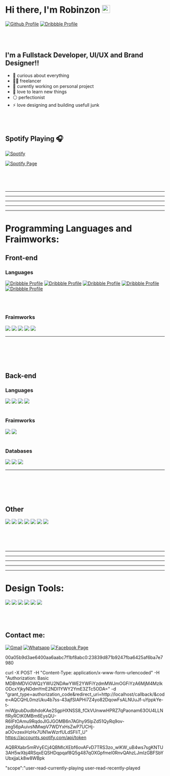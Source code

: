 # Hi there, I'm Robinzon <img src="https://media.giphy.com/media/hvRJCLFzcasrR4ia7z/giphy.gif" width="25px"></a>
 
 
[![Github Profile](https://img.shields.io/badge/github-%F0%9F%92%BB-black?style=for-the-badge&logo=github&color=black&link=https://github.com/Robinzon100)](https://github.com/Robinzon100)
[![Dribbble Profile](https://img.shields.io/badge/dribbble-%F0%9F%8E%B4-red?style=for-the-badge&logo=dribbble&color=ea4c89&link=https://dribbble.com/Robinzon)](https://dribbble.com/Robinzon)

<br />
<br />

## I'm a Fullstack Developer, UI/UX and Brand Designer!!

- 🌌 curious about everything
- 👨‍💻 freelancer
- 🎴 curently working on personal project
- 🌱 love to learn new things 
- ⚪ perfectionist
- ⚡ love designing and building usefull junk

<br />
<br />

## Spotify Playing 🎧

<!-- [<img src="https://now-playing-codestackr.vercel.app/api/spotify-playing" alt="codeSTACKr Spotify Playing" width="350" />](https://open.spotify.com/user/swyqyimdc12jajde4vpwd2x1b) <br /> -->
[![Spotify](https://novatorem-indol-five.vercel.app/api/spotify)](https://open.spotify.com/user/Robinzon100)
<br />

[![Spotify Page](https://img.shields.io/badge/spotify-%231ED760.svg?&style=for-the-badge&logo=spotify&logoColor=white)](https://open.spotify.com/user/vqoi89cx70lb57mtz4fscy6sl?si=CBUZ3049TvaaVOfGmywdBA)




<br />
<br />
<br />

---
---
---
---
---

# Programming Languages and Fraimworks:

## Front-end
### Languages
[![Dribbble Profile](https://img.shields.io/badge/javascript%20-%23323330.svg?&style=for-the-badge&logo=javascript&logoColor=%23F7DF1E)](https://dribbble.com/Robinzon)
[![Dribbble Profile](https://img.shields.io/badge/typescript%20-%23007ACC.svg?&style=for-the-badge&logo=typescript&logoColor=white)](https://dribbble.com/Robinzon)
[![Dribbble Profile](https://img.shields.io/badge/html5%20-%23E34F26.svg?&style=for-the-badge&logo=html5&logoColor=white)](https://dribbble.com/Robinzon)
[![Dribbble Profile](https://img.shields.io/badge/css3%20-%231572B6.svg?&style=for-the-badge&logo=css3&logoColor=white)](https://dribbble.com/Robinzon)
[![Dribbble Profile](https://img.shields.io/badge/SASS%20-hotpink.svg?&style=for-the-badge&logo=SASS&logoColor=white)](https://dribbble.com/Robinzon)

<br />
<br />

### Fraimworks
<img src="https://img.shields.io/badge/react%20-%2320232a.svg?&style=for-the-badge&logo=react&logoColor=%2361DAFB"/>
<img src="https://img.shields.io/badge/vuejs%20-%2335495e.svg?&style=for-the-badge&logo=vue.js&logoColor=%234FC08D"/>
<img src="https://img.shields.io/badge/tailwindcss%20-%2338B2AC.svg?&style=for-the-badge&logo=tailwind-css&logoColor=white"/>
<img src="https://img.shields.io/badge/bootstrap%20-%23563D7C.svg?&style=for-the-badge&logo=bootstrap&logoColor=white"/>
<img src="https://img.shields.io/badge/webpack%20-%238DD6F9.svg?&style=for-the-badge&logo=webpack&logoColor=black" />

---
<br />
<br />
<br />
<br />

## Back-end
### Languages
<img src="https://img.shields.io/badge/node.js%20-%2343853D.svg?&style=for-the-badge&logo=node.js&logoColor=white"/>
<img src="https://img.shields.io/badge/python%20-%2314354C.svg?&style=for-the-badge&logo=python&logoColor=white"/>
<img src="https://img.shields.io/badge/c%23%20-%23239120.svg?&style=for-the-badge&logo=c-sharp&logoColor=white"/>
<img src="https://img.shields.io/badge/php-%23777BB4.svg?&style=for-the-badge&logo=php&logoColor=white"/> 

<br />
<br />

### Fraimworks
<img src="https://img.shields.io/badge/express.js%20-%23404d59.svg?&style=for-the-badge"/>
<img src="https://img.shields.io/badge/django%20-%23092E20.svg?&style=for-the-badge&logo=django&logoColor=white"/>
<br />
<br />

### Databases
<img src ="https://img.shields.io/badge/MongoDB-%234ea94b.svg?&style=for-the-badge&logo=mongodb&logoColor=white"/>
<img src ="https://img.shields.io/badge/postgres-%23316192.svg?&style=for-the-badge&logo=postgresql&logoColor=white"/>
<img src="https://img.shields.io/badge/mysql-%2300f.svg?&style=for-the-badge&logo=mysql&logoColor=white"/> 

---
<br />
<br />
<br />
<br />

## Other
<img src="https://img.shields.io/badge/git%20-%23F05033.svg?&style=for-the-badge&logo=git&logoColor=white"/>
<img src="https://img.shields.io/badge/shell_script%20-%23121011.svg?&style=for-the-badge&logo=gnu-bash&logoColor=white"/>
<img src="https://img.shields.io/badge/nginx%20-%23009639.svg?&style=for-the-badge&logo=nginx&logoColor=white"/>
<img src="https://img.shields.io/badge/github%20-%23121011.svg?&style=for-the-badge&logo=github&logoColor=white"/>
<img src="https://img.shields.io/badge/github%20actions%20-%232671E5.svg?&style=for-the-badge&logo=github%20actions&logoColor=white"/>
<img src="https://img.shields.io/badge/vercel%20-%23000000.svg?&style=for-the-badge&logo=vercel&logoColor=white"/>
<img src="https://img.shields.io/badge/heroku%20-%23430098.svg?&style=for-the-badge&logo=heroku&logoColor=white"/>




<br />
<br />
<br />
<br />
<br />
 

---
---
---
---
---


# Design Tools:
<img src="https://img.shields.io/badge/figma%20-%23F24E1E.svg?&style=for-the-badge&logo=figma&logoColor=white"/>
<img src="https://img.shields.io/badge/adobe%20illustrator%20-%23FF9A00.svg?&style=for-the-badge&logo=adobe%20illustrator&logoColor=white"/>
<img src="https://img.shields.io/badge/adobe%20-%23FF0000.svg?&style=for-the-badge&logo=adobe&logoColor=white"/>
<img src="https://img.shields.io/badge/blender%20-%23F5792A.svg?&style=for-the-badge&logo=blender&logoColor=white"/>
<img src="https://img.shields.io/badge/adobe%20xd%20-%23FF26BE.svg?&style=for-the-badge&logo=adobe%20xd&logoColor=white"/>
<img src="https://img.shields.io/badge/adobe%20photoshop%20-%2331A8FF.svg?&style=for-the-badge&logo=adobe%20photoshop&logoColor=white"/>

<br />
<br /> 

 
 



<br />
<br />

## Contact me:
[![Gmail](https://img.shields.io/badge/gmail-D14836?&style=for-the-badge&logo=gmail&logoColor=white)](mailto:robinzon.sokhashvili@gmail.com)
[![Whatsapp](https://img.shields.io/badge/WHATSAPP-25D366?&style=for-the-badge&logo=whatsapp&logoColor=white)](https://wa.me/995598160398?text=%20Hello)
[![Facebook Page](https://img.shields.io/badge/facebook-%231877F2.svg?&style=for-the-badge&logo=facebook&logoColor=white)](https://www.facebook.com/analogdesign)









00a05b9d3ae6400aa6aabc7f1bf8abc0:23839d871b9247fba6425af6ba7e7980







curl -X POST -H "Content-Type: application/x-www-form-urlencoded" -H "Authorization: Basic MDBhMDViOWQzYWU2NDAwYWE2YWFiYzdmMWJmOGFiYzA6MjM4MzlkODcxYjkyNDdmYmE2NDI1YWY2YmE3ZTc5ODA=" -d "grant_type=authorization_code&redirect_uri=http://localhost/callback/&code=AQCQHL0mzUku4b7ss-43ajfSIAPHi7Z4yo82DqowFsALNUuJf-uYppkYe-t-miWjpubDudbhdoKAe2SgpHXNSS8_fCkVUnwwHPRZ7qPaonam63OU4LLNflRyRCtK0MBm6EysQU-R6IFtOAmu9RqdoJlGJGOMB6n7AGhy95lpZd51QyRq9ov-zeg56pAuivsNMwpV7WDYxHsZwP7UCHj-aOOvzexiHzHx7UN1wWzrfULdSFliT_U" https://accounts.spotify.com/api/token

AQBRXabr5mRVyECj4QBMlcXEbf6ovAFvD7TRS3zo_wlKW_uB4ws7sgKNTU3AH5wXbj4RSqxEQSHDqpqaf8Q5g487qOXGpfmel0RnvQAhzLJmlzGBFSbYUbxjjaLk8w8WBpk

"scope":"user-read-currently-playing user-read-recently-played